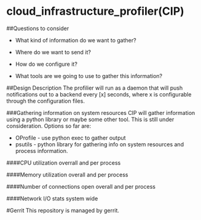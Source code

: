 # cloud_infrastructure_profiler(CIP)


##Questions to consider

* What kind of information do we want to gather?

* Where do we want to send it?

* How do we configure it?

* What tools are we going to use to gather this information?


##Design Description
The profilier will run as a daemon that will push notifications out to a backend every [x] seconds, where x is configurable through the configuration files.

###Gathering information on system resources
CIP will gather information using a python library or maybe some other tool. This is still under consideration. Options so far are:
  * OProfile - use python exec to gather output
  * psutils - python library for gathering info on system resources and process information.

####CPU utilization overrall and per process

####Memory utilization overall and per process

####Number of connections open overall and per process

####Network I/O stats system wide

#Gerrit
This repository is managed by gerrit. 
